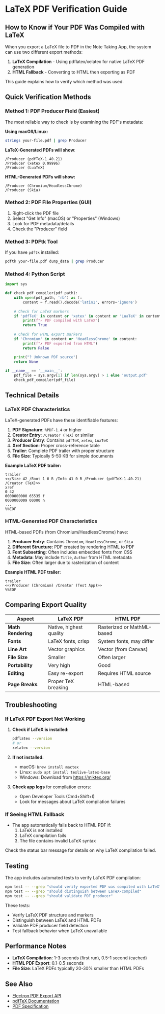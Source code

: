# LaTeX PDF Verification Guide

## How to Know if Your PDF Was Compiled with LaTeX

When you export a LaTeX file to PDF in the Note Taking App, the system can use two different export methods:
1. **LaTeX Compilation** - Using pdflatex/xelatex for native LaTeX PDF generation
2. **HTML Fallback** - Converting to HTML then exporting as PDF

This guide explains how to verify which method was used.

## Quick Verification Methods

### Method 1: PDF Producer Field (Easiest)

The most reliable way to check is by examining the PDF's metadata:

**Using macOS/Linux:**
```bash
strings your-file.pdf | grep Producer
```

**LaTeX-Generated PDFs will show:**
```
/Producer (pdfTeX-1.40.21)
/Producer (xetex 0.99996)
/Producer (LuaTeX)
```

**HTML-Generated PDFs will show:**
```
/Producer (Chromium/HeadlessChrome)
/Producer (Skia)
```

### Method 2: PDF File Properties (GUI)

1. Right-click the PDF file
2. Select "Get Info" (macOS) or "Properties" (Windows)
3. Look for PDF metadata/details
4. Check the "Producer" field

### Method 3: PDFtk Tool

If you have `pdftk` installed:
```bash
pdftk your-file.pdf dump_data | grep Producer
```

### Method 4: Python Script

```python
import sys

def check_pdf_compiler(pdf_path):
    with open(pdf_path, 'rb') as f:
        content = f.read().decode('latin1', errors='ignore')
    
    # Check for LaTeX markers
    if 'pdfTeX' in content or 'xetex' in content or 'LuaTeX' in content:
        print(f"✓ PDF compiled with LaTeX")
        return True
    
    # Check for HTML export markers
    if 'Chromium' in content or 'HeadlessChrome' in content:
        print(f"✗ PDF exported from HTML")
        return False
    
    print("? Unknown PDF source")
    return None

if __name__ == '__main__':
    pdf_file = sys.argv[1] if len(sys.argv) > 1 else 'output.pdf'
    check_pdf_compiler(pdf_file)
```

## Technical Details

### LaTeX PDF Characteristics

LaTeX-generated PDFs have these identifiable features:

1. **PDF Signature**: `%PDF-1.4` or higher
2. **Creator Entry**: `/Creator (TeX)` or similar
3. **Producer Entry**: Contains `pdfTeX`, `xetex`, `LuaTeX`
4. **Xref Section**: Proper cross-reference table
5. **Trailer**: Complete PDF trailer with proper structure
6. **File Size**: Typically 5-50 KB for simple documents

**Example LaTeX PDF trailer:**
```
trailer
<</Size 42 /Root 1 0 R /Info 41 0 R /Producer (pdfTeX-1.40.21) /Creator (TeX)>>
xref
0 42
0000000000 65535 f
0000000009 00000 n
...
%%EOF
```

### HTML-Generated PDF Characteristics

HTML-based PDFs (from Chromium/HeadlessChrome) have:

1. **Producer Entry**: Contains `Chromium`, `HeadlessChrome`, or `Skia`
2. **Different Structure**: PDF created by rendering HTML to PDF
3. **Font Subsetting**: Often includes embedded fonts from CSS
4. **Metadata**: May include `Title`, `Author` from HTML metadata
5. **File Size**: Often larger due to rasterization of content

**Example HTML PDF trailer:**
```
trailer
<</Producer (Chromium) /Creator (Test App)>>
%%EOF
```

## Comparing Export Quality

| Aspect | LaTeX PDF | HTML PDF |
|--------|-----------|----------|
| **Math Rendering** | Native, highest quality | Rasterized or MathML-based |
| **Fonts** | LaTeX fonts, crisp | System fonts, may differ |
| **Line Art** | Vector graphics | Vector (from Canvas) |
| **File Size** | Smaller | Often larger |
| **Portability** | Very high | Good |
| **Editing** | Easy re-export | Requires HTML source |
| **Page Breaks** | Proper TeX breaking | HTML-based |

## Troubleshooting

### If LaTeX PDF Export Not Working

1. **Check if LaTeX is installed:**
   ```bash
   pdflatex --version
   # or
   xelatex --version
   ```

2. **If not installed:**
   - macOS: `brew install mactex`
   - Linux: `sudo apt install texlive-latex-base`
   - Windows: Download from https://miktex.org/

3. **Check app logs** for compilation errors:
   - Open Developer Tools (Cmd+Shift+I)
   - Look for messages about LaTeX compilation failures

### If Seeing HTML Fallback

- The app automatically falls back to HTML PDF if:
  1. LaTeX is not installed
  2. LaTeX compilation fails
  3. The file contains invalid LaTeX syntax

Check the status bar message for details on why LaTeX compilation failed.

## Testing

The app includes automated tests to verify LaTeX PDF compilation:

```bash
npm test -- --grep "should verify exported PDF was compiled with LaTeX"
npm test -- --grep "should distinguish between LaTeX-compiled"
npm test -- --grep "should validate PDF producer"
```

These tests:
- Verify LaTeX PDF structure and markers
- Distinguish between LaTeX and HTML PDFs
- Validate PDF producer field detection
- Test fallback behavior when LaTeX unavailable

## Performance Notes

- **LaTeX Compilation**: 1-3 seconds (first run), 0.5-1 second (cached)
- **HTML PDF Export**: 0.1-0.5 seconds
- **File Size**: LaTeX PDFs typically 20-30% smaller than HTML PDFs

## See Also

- [Electron PDF Export API](https://www.electronjs.org/docs/latest/)
- [pdfTeX Documentation](https://www.tug.org/applications/pdftex/)
- [PDF Specification](https://www.adobe.com/content/dam/udp/assets/open/pdf/spec/PDFOpen.pdf)
